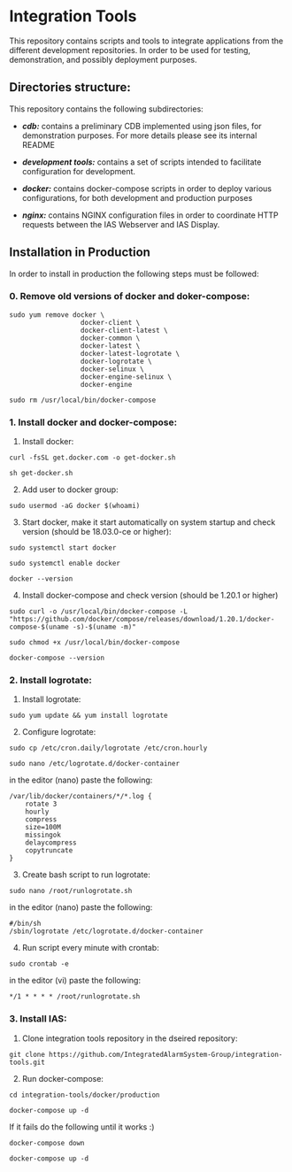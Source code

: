 # Integration Tools

This repository contains scripts and tools to integrate applications from the different development repositories.
In order to be used for testing, demonstration, and possibly deployment purposes.


## Directories structure:
This repository contains the following subdirectories:

* ***cdb:*** contains a preliminary CDB implemented using json files, for demonstration purposes. For more details please see its internal README

* ***development tools:*** contains a set of scripts intended to facilitate configuration for development.

* ***docker:*** contains docker-compose scripts in order to deploy various configurations, for both development and production purposes

* ***nginx:*** contains NGINX configuration files in order to coordinate HTTP requests between the IAS Webserver and IAS Display.

## Installation in Production
In order to install in production the following steps must be followed:

### 0. Remove old versions of docker and doker-compose:
  ```
  sudo yum remove docker \
                    docker-client \
                    docker-client-latest \
                    docker-common \
                    docker-latest \
                    docker-latest-logrotate \
                    docker-logrotate \
                    docker-selinux \
                    docker-engine-selinux \
                    docker-engine

  sudo rm /usr/local/bin/docker-compose
  ```

### 1. Install docker and docker-compose:
  1. Install docker:
  ```
  curl -fsSL get.docker.com -o get-docker.sh

  sh get-docker.sh
  ```
  2. Add user to docker group:
  ```
  sudo usermod -aG docker $(whoami)
  ```

  3. Start docker, make it start automatically on system startup and check version (should be 18.03.0-ce or higher):
  ```
  sudo systemctl start docker

  sudo systemctl enable docker

  docker --version
  ```

  4. Install docker-compose and check version (should be 1.20.1 or higher)
  ```
  sudo curl -o /usr/local/bin/docker-compose -L "https://github.com/docker/compose/releases/download/1.20.1/docker-compose-$(uname -s)-$(uname -m)"

  sudo chmod +x /usr/local/bin/docker-compose

  docker-compose --version
  ```

### 2. Install logrotate:
  1. Install logrotate:
  ```
  sudo yum update && yum install logrotate
  ```

  2. Configure logrotate:
  ```
  sudo cp /etc/cron.daily/logrotate /etc/cron.hourly

  sudo nano /etc/logrotate.d/docker-container
  ```
  in the editor (nano) paste the following:
  ```
  /var/lib/docker/containers/*/*.log {
      rotate 3
      hourly
      compress
      size=100M
      missingok
      delaycompress
      copytruncate
  }
  ```

  3. Create bash script to run logrotate:
  ```
  sudo nano /root/runlogrotate.sh
  ```

  in the editor (nano) paste the following:
  ```
  #/bin/sh
  /sbin/logrotate /etc/logrotate.d/docker-container
  ```

  4. Run script every minute with crontab:
  ```
  sudo crontab -e
  ```

  in the editor (vi) paste the following:
  ```
  */1 * * * * /root/runlogrotate.sh
  ```

### 3. Install IAS:
  1. Clone integration tools repository in the dseired repository:
  ```
  git clone https://github.com/IntegratedAlarmSystem-Group/integration-tools.git
  ```

  2. Run docker-compose:
  ```
  cd integration-tools/docker/production

  docker-compose up -d
  ```

  If it fails do the following until it works :)
  ```
  docker-compose down

  docker-compose up -d
  ```
